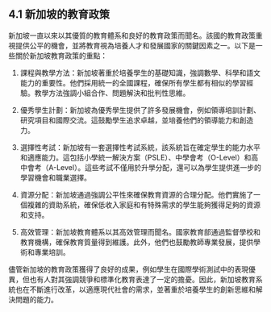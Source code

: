 ## 4.1 新加坡的教育政策

新加坡一直以來以其優質的教育體系和良好的教育政策而聞名。該國的教育政策重視提供公平的機會，並將教育視為培養人才和發展國家的關鍵因素之一。以下是一些關於新加坡教育政策的重點：

1. 課程與教學方法：新加坡著重於培養學生的基礎知識，強調數學、科學和語文能力的重要性。他們採用統一的全國課程，確保所有學生都有相似的學習經驗。教學方法強調小組合作、問題解決和批判性思維。

2. 優秀學生計劃：新加坡為優秀學生提供了許多發展機會，例如領導培訓計劃、研究項目和國際交流。這鼓勵學生追求卓越，並培養他們的領導能力和創造力。

3. 選擇性考試：新加坡有一套選擇性考試系統，該系統旨在確定學生的能力水平和適應能力。這包括小學統一解決方案（PSLE）、中學會考（O-Level）和高中會考（A-Level）。這些考試不僅用於升學分配，還可以為學生提供進一步的學習機會和職業選擇。

4. 資源分配：新加坡通過強調公平性來確保教育資源的合理分配。他們實施了一個複雜的資助系統，確保低收入家庭和有特殊需求的學生能夠獲得足夠的資源和支持。

5. 高效管理：新加坡教育體系以其高效管理而聞名。國家教育部通過監督學校和教育機構，確保教育質量得到維護。此外，他們也鼓勵教師專業發展，提供學術和專業培訓。

儘管新加坡的教育政策獲得了良好的成果，例如學生在國際學術測試中的表現優異，但也有人對其強調競爭和標準化教育表達了一定的擔憂。因此，新加坡教育系統也在不斷進行改革，以適應現代社會的需求，並著重於培養學生的創新思維和解決問題的能力。